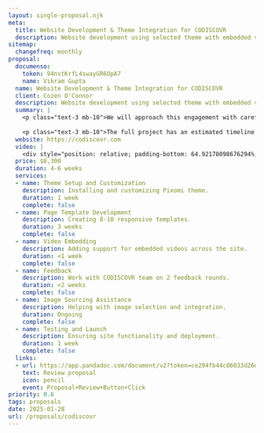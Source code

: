 ```yaml
---
layout: single-proposal.njk
meta:
  title: Website Development & Theme Integration for CODISCOVR
  description: Website development using selected theme with embedded video support.
sitemap:
  changefreq: monthly
proposal:
  documenso:
    token: 94nstKrfL4swayGR6OpA7
    name: Vikram Gupta
  name: Website Development & Theme Integration for CODISCOVR
  client: Cozen O'Connor
  description: Website development using selected theme with embedded video support.
  summary: |
    <p class="text-3 mb-10">We will approach this engagement with careful consideration and thoughtful execution, ensuring that every phase of the process is handled with precision and purpose. By following a structured timeline with clearly defined milestones, we will ensure progress remains aligned with your vision. The investment for this work can be found in <a href="{{ proposal.links[0].url }}" target="_blank" class="link plausible-event-name=Proposal+Sign+Link+Click">your proposal</a>.</p>
    
    <p class="text-3 mb-10">The full project has an estimated timeline of 4-6 weeks to deliver an effective outcome. Please feel free to read more <a href="/about" target="_blank" class="link plausible-event-name=Proposal+About+Link+Click">about us</a> or refer to our <a href="/faq" target="_blank" class="link plausible-event-name=Proposal+FAQ+Link+Click">commonly asked questions</a>.</p>
  website: https://codiscovr.com
  video: |
    <div style="position: relative; padding-bottom: 64.92178098676294%; height: 0;"><iframe src="https://www.loom.com/embed/bf54054bc2d04cac8d24afbfb0bddd57?sid=eb2ae921-f432-4184-b408-1988aa7e161e" frameborder="0" webkitallowfullscreen mozallowfullscreen allowfullscreen style="position: absolute; top: 0; left: 0; width: 100%; height: 100%;"></iframe></div>
  price: $8,300
  duration: 4-6 weeks
  services:
  - name: Theme Setup and Customization
    description: Installing and customizing Pixomi theme.
    duration: 1 week
    complete: false
  - name: Page Template Development
    description: Creating 8-10 responsive templates.
    duration: 3 weeks
    complete: false
  - name: Video Embedding
    description: Adding support for embedded videos across the site.
    duration: <1 week
    complete: false
  - name: Feedback
    description: Work with CODISCOVR team on 2 feedback rounds.
    duration: <2 weeks
    complete: false
  - name: Image Sourcing Assistance
    description: Helping with image selection and integration.
    duration: Ongoing
    complete: false
  - name: Testing and Launch
    description: Ensuring site functionality and deployment.
    duration: 1 week
    complete: false
  links: 
  - url: https://app.pandadoc.com/document/v2?token=ce294fb44c86033d26d542d04084940737e542d4
    text: Review proposal
    icon: pencil
    event: Proposal+Review+Button+Click
priority: 0.6
tags: proposals
date: 2025-01-28
url: /proposals/codiscovr
---
```

